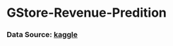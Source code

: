 # GStore-Revenue-Predition

### Data Source: [kaggle](#https://www.kaggle.com/c/ga-customer-revenue-prediction/overview-in-markdown)



